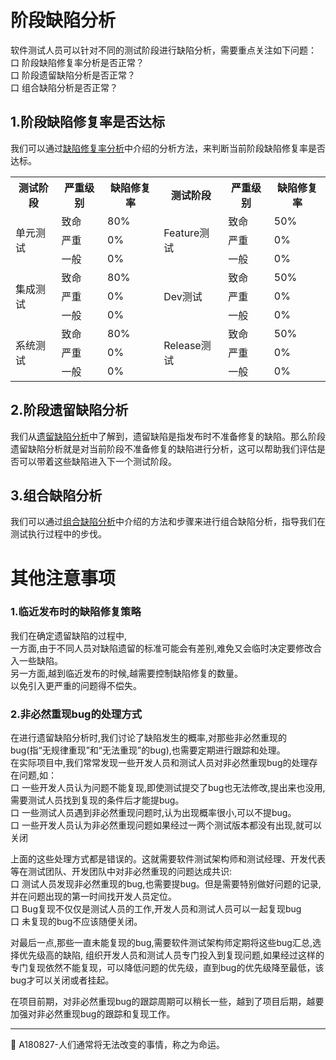 # 阶段缺陷分析

软件测试人员可以针对不同的测试阶段进行缺陷分析，需要重点关注如下问题：   
口  阶段缺陷修复率分析是否正常？   
口  阶段遗留缺陷分析是否正常？   
口  组合缺陷分析是否正常？ 

## 1.阶段缺陷修复率是否达标

我们可以通过[缺陷修复率分析](books/缺陷修复率分析.md)中介绍的分析方法，来判断当前阶段缺陷修复率是否达标。  
<table>
	<tr>
		<th>测试阶段</th>
		<th>严重级别</th>
		<th>缺陷修复率</th>
		<th>测试阶段</th>
		<th>严重级别</th>
		<th>缺陷修复率</th>
	</tr>
	<tr>
		<td rowspan="3">单元测试</td>
		<td>致命</td>
		<td>80%</td>
		<td rowspan="3">Feature测试</td>
		<td>致命</td>
		<td>50%</td>
	</tr>
	<tr>
		<td>严重</td>
		<td>0%</td>
		<td>严重</td>
		<td>0%</td>
	</tr>
	<tr>
		<td>一般</td>
		<td>0%</td>
		<td>一般</td>
		<td>0%</td>
	</tr>
	<tr>
		<td rowspan="3">集成测试</td>
		<td>致命</td>
		<td>80%</td>
		<td rowspan="3">Dev测试</td>
		<td>致命</td>
		<td>50%</td>
	</tr>
	<tr>
		<td>严重</td>
		<td>0%</td>
		<td>严重</td>
		<td>0%</td>
	</tr>
	<tr>
		<td>一般</td>
		<td>0%</td>
		<td>一般</td>
		<td>0%</td>
	</tr>
	<tr>
		<td rowspan="3">系统测试</td>
		<td>致命</td>
		<td>80%</td>
		<td rowspan="3">Release测试</td>
		<td>致命</td>
		<td>50%</td>
	</tr>
	<tr>
		<td>严重</td>
		<td>0%</td>
		<td>严重</td>
		<td>0%</td>
	</tr>
	<tr>
		<td>一般</td>
		<td>0%</td>
		<td>一般</td>
		<td>0%</td>
	</tr>
</table>

## 2.阶段遗留缺陷分析

我们从[遗留缺陷分析](books/遗留缺陷分析.md)中了解到，遗留缺陷是指发布时不准备修复的缺陷。那么阶段遗留缺陷分析就是对当前阶段不准备修复的缺陷进行分析，这可以帮助我们评估是否可以带着这些缺陷进入下一个测试阶段。


## 3.组合缺陷分析

我们可以通过[组合缺陷分析](books/组合缺陷分析.md)中介绍的方法和步骤来进行组合缺陷分析，指导我们在测试执行过程中的步伐。   

# 其他注意事项

### 1.临近发布时的缺陷修复策略

我们在确定遗留缺陷的过程中,   
一方面,由于不同人员对缺陷遗留的标准可能会有差别,难免又会临时决定要修改合入一些缺陷。    
另一方面,越到临近发布的时候,越需要控制缺陷修复的数量。   
以免引入更严重的问题得不偿失。

### 2.非必然重现bug的处理方式

在进行遗留缺陷分析时,我们讨论了缺陷发生的概率,对那些非必然重现的bug(指“无规律重现”和“无法重现”的bug),也需要定期进行跟踪和处理。    
在实际项目中,我们常常发现一些开发人员和测试人员对非必然重现bug的处理存在问题,如：   
口 一些开发人员认为问题不能复现,即使测试提交了bug也无法修改,提出来也没用,需要测试人员找到复现的条件后才能提bug。    
口 一些测试人员遇到非必然重现问题时,认为出现概率很小,可以不提bug。    
口 一些开发人员认为非必然重现问题如果经过一两个测试版本都没有出现,就可以关闭    

上面的这些处理方式都是错误的。这就需要软件测试架构师和测试经理、开发代表等在测试团队、开发团队中对非必然重现的问题达成共识:    
口 测试人员发现非必然重现的bug,也需要提bug。但是需要特别做好问题的记录,并在问题出现的第一时间找开发人员定位。   
口 Bug复现不仅仅是测试人员的工作,开发人员和测试人员可以一起复现bug    
口 未复现的bug不应该随便关闭。    

对最后一点,那些一直未能复现的bug,需要软件测试架构师定期将这些bug汇总,选择优先级高的缺陷,
组织开发人员和测试人员专门投入到复现问题,如果经过这样的专门复现依然不能复现，可以降低问题的优先级，直到bug的优先级降至最低，该bug才可以关闭或者挂起。

在项目前期，对非必然重现bug的跟踪周期可以稍长一些，越到了项目后期，越要加强对非必然重现bug的跟踪和复现工作。

* * *
:bell: A180827-人们通常将无法改变的事情，称之为命运。
